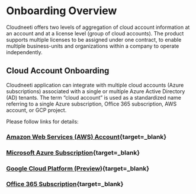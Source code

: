 # Onboarding Overview

Cloudneeti offers two levels of aggregation of cloud account information at an account and at a license level (group of cloud accounts). The product supports multiple licenses to be assigned under one contract, to enable multiple business-units and organizations within a company to operate independently.

## Cloud Account Onboarding

Cloudneeti application can integrate with multiple cloud accounts (Azure subscriptions) associated with a single or multiple Azure Active Directory (AD) tenants. The term “cloud account” is used as a standardized name referring to a single Azure subscription, Office 365 subscription, AWS account, or GCP project. 

Please follow links for details:

### [Amazon Web Services (AWS) Account](../amazonWebServiceAccounts/){target=_blank}

### [Microsoft Azure Subscription](../azureSubscriptions/){target=_blank}

### [Google Cloud Platform (Preview)](../../onboardingGuide/gcpOnboardingOverview/){target=_blank}

### [Office 365 Subscription](../office365Subscription/){target=_blank}


